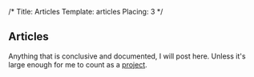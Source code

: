 /*
Title: Articles
Template: articles
Placing: 3
*/

## Articles

Anything that is conclusive and documented, I will post here. Unless
it's large enough for me to count as a [project](%base_url%?projects).
